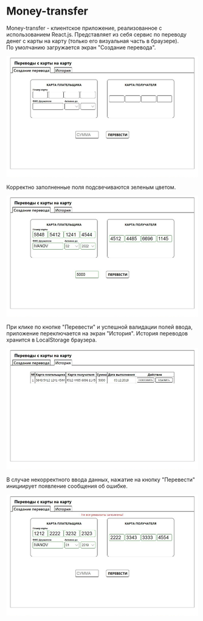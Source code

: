 # Money-transfer

Money-transfer - клиентское приложение, реализованное с использованием React.js. Представляет из себя сервис по переводу денег с карты на карту (только его визуальная часть в браузере).<br />
По умолчанию загружается экран "Создание перевода".

![alt text](screenshots/image1.jpg)

Корректно заполненные поля подсвечиваются зеленым цветом.

![alt text](screenshots/image2.jpg)

При клике по кнопке "Перевести" и успешной валидации полей ввода, приложение переключается на экран "История". История переводов хранится в LocalStorage браузера.

![alt text](screenshots/image3.jpg)

В случае некорректного ввода данных, нажатие на кнопку "Перевести" инициирует появление сообщения об ошибке.

![alt text](screenshots/image4.jpg)
